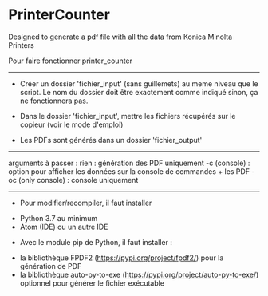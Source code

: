 # PrinterCounter
Designed to generate a pdf file with all the data from Konica Minolta Printers

Pour faire fonctionner printer_counter
**************************************

* Créer un dossier 'fichier_input' (sans guillemets) au meme niveau que le script.
Le nom du dossier doit être exactement comme indiqué sinon, ça ne fonctionnera pas.

* Dans le dossier 'fichier_input', mettre les fichiers récupérés sur le copieur
(voir le mode d'emploi)

* Les PDFs sont générés dans un dossier 'fichier_output'


**********************************
arguments à passer :
rien : génération des PDF uniquement
-c (console) : option pour afficher les données sur la console de commandes + les PDF
-oc (only console) : console uniquement

********************
* Pour modifier/recompiler, il faut installer
- Python 3.7 au minimum
- Atom (IDE) ou un autre IDE

* Avec le module pip de Python, il faut installer :
- la bibliothèque FPDF2 (https://pypi.org/project/fpdf2/) pour la génération de PDF
- la bibliothèque auto-py-to-exe (https://pypi.org/project/auto-py-to-exe/) optionnel pour générer le fichier exécutable

